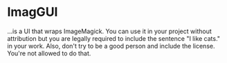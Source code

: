 # ImagGUI
...is a UI that wraps ImageMagick. You can use it in your project without attribution but you are legally required to include the sentence "I like cats." in your work. Also, don't try to be a good person and include the license. You're not allowed to do that.